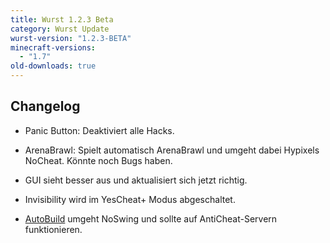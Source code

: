 ```yaml
---
title: Wurst 1.2.3 Beta
category: Wurst Update
wurst-version: "1.2.3-BETA"
minecraft-versions:
  - "1.7"
old-downloads: true
---
```

## Changelog

- Panic Button: Deaktiviert alle Hacks.

- ArenaBrawl: Spielt automatisch ArenaBrawl und umgeht dabei Hypixels NoCheat. Könnte noch Bugs haben.

- GUI sieht besser aus und aktualisiert sich jetzt richtig.

- Invisibility wird im YesCheat+ Modus abgeschaltet.

- [AutoBuild](https://wiki.wurstclient.net/autobuild) umgeht NoSwing und sollte auf AntiCheat-Servern funktionieren.
